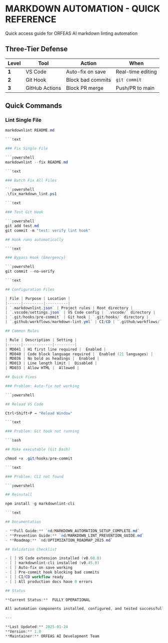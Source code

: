 # MARKDOWN AUTOMATION - QUICK REFERENCE

Quick access guide for ORFEAS AI markdown linting automation

## Three-Tier Defense

| Level | Tool | Action | When |
|-------|------|--------|------|
| **1** | VS Code | Auto-fix on save | Real-time editing |
| **2** | Git Hook | Block bad commits | `git commit` |
| **3** | GitHub Actions | Block PR merge | Push/PR to main |

## Quick Commands

### Lint Single File

```powershell
markdownlint README.md

```text

### Fix Single File

```powershell
markdownlint --fix README.md

```text

### Batch Fix All Files

```powershell
.\fix_markdown_lint.ps1

```text

### Test Git Hook

```powershell
git add test.md
git commit -m "test: verify lint hook"

## Hook runs automatically

```text

### Bypass Hook (Emergency)

```powershell
git commit --no-verify

```text

## Configuration Files

| File | Purpose | Location |
|------|---------|----------|
| `.markdownlint.json` | Project rules | Root directory |
| `.vscode/settings.json` | VS Code config | `.vscode/` directory |
| `.git/hooks/pre-commit` | Git hook | `.git/hooks/` directory |
| `.github/workflows/markdown-lint.yml` | CI/CD | `.github/workflows/` |

## Common Rules

| Rule | Description | Setting |
|------|-------------|---------|
| MD041 | H1 first line required |  Enabled |
| MD040 | Code block language required |  Enabled (21 languages) |
| MD036 | No bold as headings |  Enabled |
| MD013 | Line length limit |  Disabled |
| MD033 | Allow HTML |  Allowed |

## Quick Fixes

### Problem: Auto-fix not working

```powershell

## Reload VS Code

Ctrl+Shift+P → "Reload Window"

```text

### Problem: Git hook not running

```bash

## Make executable (Git Bash)

chmod +x .git/hooks/pre-commit

```text

### Problem: CLI not found

```powershell

## Reinstall

npm install -g markdownlint-cli

```text

## Documentation

- **Full Guide:** `md/MARKDOWN_AUTOMATION_SETUP_COMPLETE.md`
- **Prevention Guide:** `md/MARKDOWN_LINT_PREVENTION_GUIDE.md`
- **Roadmap:** `md/OPTIMIZATION_ROADMAP_2025.md`

## Validation Checklist

- [ ] VS Code extension installed (v0.60.0)
- [ ] markdownlint-cli installed (v0.45.0)
- [ ] Auto-fix on save working
- [ ] Pre-commit hook blocking bad commits
- [ ] CI/CD workflow ready
- [ ] All production docs have 0 errors

## Status

**Current Status:**  FULLY OPERATIONAL

All automation components installed, configured, and tested successfully.

---

**Last Updated:** 2025-01-24
**Version:** 1.0
**Maintainer:** ORFEAS AI Development Team

